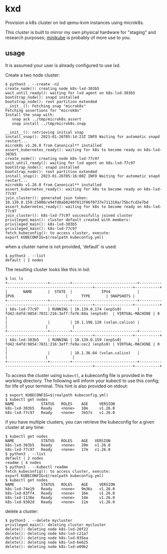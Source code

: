 # kxd

Provision a k8s cluster on lxd qemu-kvm instances using microk8s.

This cluster is built to mirror my own physical hardware for "staging" and research purposes; [minikube](https://github.com/kubernetes/minikube) is probably of more use to you.

## usage

It is assumed your user is already configured to use lxd.

Create a two node cluster:

```
$ python3 . --create -n2
create_node(): creating node k8s-lxd-303b5
wait_until_ready(): waiting for lxd agent on k8s-lxd-303b5
bootstrap_node(): snapd installed
bootstrap_node(): root partition extended
__init__(): Fetching snap "microk8s"
Fetching assertions for "microk8s"
Install the snap with:
   snap ack ../tmp/microk8s.assert
   snap install ../tmp/microk8s.snap

__init__(): retrieving initial snap
install_snap(): 2023-01-26T05:14:23Z INFO Waiting for automatic snapd restart...
microk8s v1.26.0 from Canonical** installed
assert_kubernetes_ready(): waiting for k8s to become ready on k8s-lxd-303b5
create_node(): creating node k8s-lxd-77c97
wait_until_ready(): waiting for lxd agent on k8s-lxd-77c97
bootstrap_node(): snapd installed
bootstrap_node(): root partition extended
install_snap(): 2023-01-26T05:16:00Z INFO Waiting for automatic snapd restart...
microk8s v1.26.0 from Canonical** installed
assert_kubernetes_ready(): waiting for k8s to become ready on k8s-lxd-77c97
join_cluster(): generated join token: 10.139.0.159:25000/e94fd0ab0240f013f86f0737e711318a/75bcfcd2e7bd
assert_kubernetes_ready(): waiting for k8s to become ready on k8s-lxd-77c97
join_cluster(): k8s-lxd-77c97 successfully joined cluster
privileged_main(): cluster default created with members:
privileged_main(): k8s-lxd-303b5
privileged_main(): k8s-lxd-77c97
fetch_kubeconfig(): to access cluster, execute:
export KUBECONFIG=$(realpath kubeconfig.yml)
```

when a cluster name is not provided, 'default' is used:

```
$ python3 . --list
default | 2 nodes
```

The resulting cluster looks like this in lxd:

```
$ lxc ls
+------------------+---------+-----------------------------+-------------------------------------------------+-----------------+-----------+
|       NAME       |  STATE  |             IPV4            |                      IPV6                       |      TYPE       | SNAPSHOTS |
+------------------+---------+-----------------------------+-------------------------------------------------+-----------------+-----------+
| k8s-lxd-77c97    | RUNNING | 10.139.0.174 (enp5s0)       | fd42:64fd:9854:7831:216:3eff:fe76:84a (enp5s0)  | VIRTUAL-MACHINE | 0         |
|                  |         | 10.1.196.128 (vxlan.calico) |                                                 |                 |           |
+------------------+---------+-----------------------------+-------------------------------------------------+-----------------+-----------+
| k8s-lxd-303b5    | RUNNING | 10.139.0.159 (enp5s0)       | fd42:64fd:9854:7831:216:3eff:fe9a:cec2 (enp5s0) | VIRTUAL-MACHINE | 0         |
|                  |         | 10.1.36.64 (vxlan.calico)   |                                                 |                 |           |
+------------------+---------+-----------------------------+-------------------------------------------------+-----------------+-----------+
```

To access the cluster using `kubectl`, a kubeconfig file is provided in the working directory.
The following will inform your kubectl to use this config; for life of your terminal.
This hint is also provided on stdout:

```
$ export KUBECONFIG=$(realpath kubeconfig.yml)
$ kubectl get nodes
NAME            STATUS   ROLES    AGE     VERSION
k8s-lxd-303b5   Ready    <none>   10m     v1.26.0
k8s-lxd-77c97   Ready    <none>   7m57s   v1.26.0
```

if you have multiple clusters, you can retrieve the kubeconfig for a given cluster at any time:

```
$ kubectl get nodes
NAME            STATUS   ROLES    AGE   VERSION
k8s-lxd-303b5   Ready    <none>   20m   v1.26.0
k8s-lxd-77c97   Ready    <none>   17m   v1.26.0
$ python3 . --list
default | 2 nodes
readme | 4 nodes
$ python3 . --kubectl readme
fetch_kubeconfig(): to access cluster, execute:
export KUBECONFIG=$(realpath kubeconfig.yml)
$ kubectl get nodes
NAME            STATUS   ROLES    AGE     VERSION
k8s-lxd-74e19   Ready    <none>   9m36s   v1.26.0
k8s-lxd-83ff4   Ready    <none>   16m     v1.26.0
k8s-lxd-1138e   Ready    <none>   14m     v1.26.0
k8s-lxd-9302d   Ready    <none>   11m     v1.26.0
```

delete a cluster:

```
$ python3 . --delete mycluster
privileged_main(): deleting cluster mycluster
delete(): deleting node k8s-lxd-20f22
delete(): deleting node k8s-lxd-c21a7
delete(): deleting node k8s-lxd-035ea
delete(): deleting node k8s-lxd-6e625
delete(): deleting node k8s-lxd-e09b2
```
